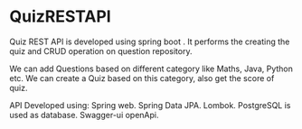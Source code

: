 # QuizRESTAPI
Quiz REST API is developed using spring boot . It performs the creating the quiz and CRUD operation on question repository.

We can add Questions based on different category like Maths, Java, Python etc.
We can create a Quiz based on this category, also get the score of quiz.

API Developed using:
Spring web.
Spring Data JPA.
Lombok.
PostgreSQL is used as database.
Swagger-ui openApi.



 
